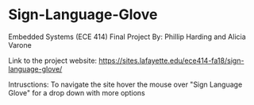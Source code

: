 # Sign-Language-Glove
Embedded Systems (ECE 414) Final Project By: Phillip Harding and Alicia Varone

Link to the project website: https://sites.lafayette.edu/ece414-fa18/sign-language-glove/

Intrusctions: To navigate the site hover the mouse over "Sign Language Glove" for a drop down with more options
